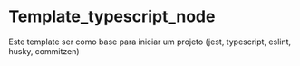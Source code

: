 # Template_typescript_node
Este template ser como base para iniciar um projeto (jest, typescript, eslint, husky, commitzen)
